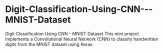# Digit-Classification-Using-CNN---MNIST-Dataset
Digit Classification Using CNN - MNIST Dataset  This mini project implements a Convolutional Neural Network (CNN) to classify handwritten digits from the MNIST dataset using Keras.
